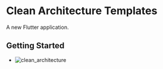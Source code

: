 # Clean Architecture Templates

A new Flutter application.

## Getting Started

- ![clean_architecture](https://user-images.githubusercontent.com/36778896/94136852-c1988c80-fe8f-11ea-9f7d-f75ac796d5bd.png)